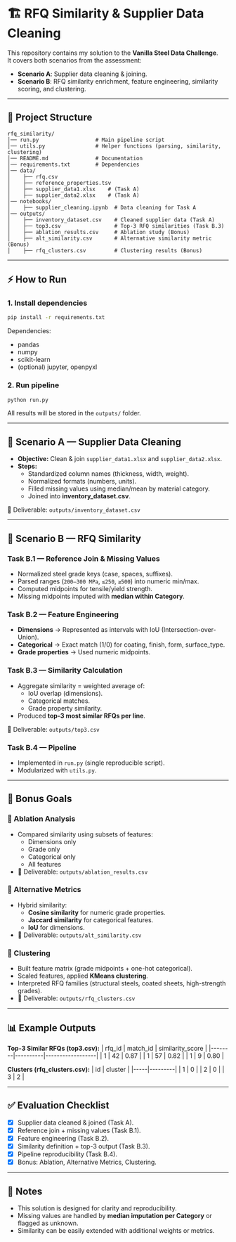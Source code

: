 # 🏗️ RFQ Similarity & Supplier Data Cleaning

This repository contains my solution to the **Vanilla Steel Data Challenge**.  
It covers both scenarios from the assessment:

- **Scenario A**: Supplier data cleaning & joining.
- **Scenario B**: RFQ similarity enrichment, feature engineering, similarity scoring, and clustering.

---

## 📂 Project Structure

```
rfq_similarity/
│── run.py                  # Main pipeline script
│── utils.py                # Helper functions (parsing, similarity, clustering)
│── README.md               # Documentation
│── requirements.txt        # Dependencies
│── data/
│    ├── rfq.csv
│    ├── reference_properties.tsv
│    ├── supplier_data1.xlsx    # (Task A)
│    ├── supplier_data2.xlsx    # (Task A)
│── notebooks/
│    ├── supplier_cleaning.ipynb  # Data cleaning for Task A
│── outputs/
│    ├── inventory_dataset.csv    # Cleaned supplier data (Task A)
│    ├── top3.csv                 # Top-3 RFQ similarities (Task B.3)
│    ├── ablation_results.csv     # Ablation study (Bonus)
│    ├── alt_similarity.csv       # Alternative similarity metric (Bonus)
│    ├── rfq_clusters.csv         # Clustering results (Bonus)
```

---

## ⚡ How to Run

### 1. Install dependencies

```bash
pip install -r requirements.txt
```

Dependencies:

- pandas
- numpy
- scikit-learn
- (optional) jupyter, openpyxl

### 2. Run pipeline

```bash
python run.py
```

All results will be stored in the `outputs/` folder.

---

## 📝 Scenario A — Supplier Data Cleaning

- **Objective:** Clean & join `supplier_data1.xlsx` and `supplier_data2.xlsx`.
- **Steps:**
  - Standardized column names (thickness, width, weight).
  - Normalized formats (numbers, units).
  - Filled missing values using median/mean by material category.
  - Joined into **inventory_dataset.csv**.

📌 Deliverable: `outputs/inventory_dataset.csv`

---

## 📝 Scenario B — RFQ Similarity

### Task B.1 — Reference Join & Missing Values

- Normalized steel grade keys (case, spaces, suffixes).
- Parsed ranges (`200–300 MPa`, `≤250`, `≥500`) into numeric min/max.
- Computed midpoints for tensile/yield strength.
- Missing midpoints imputed with **median within Category**.

### Task B.2 — Feature Engineering

- **Dimensions** → Represented as intervals with IoU (Intersection-over-Union).
- **Categorical** → Exact match (1/0) for coating, finish, form, surface_type.
- **Grade properties** → Used numeric midpoints.

### Task B.3 — Similarity Calculation

- Aggregate similarity = weighted average of:
  - IoU overlap (dimensions).
  - Categorical matches.
  - Grade property similarity.
- Produced **top-3 most similar RFQs per line**.

📌 Deliverable: `outputs/top3.csv`

### Task B.4 — Pipeline

- Implemented in `run.py` (single reproducible script).
- Modularized with `utils.py`.

---

## 🎯 Bonus Goals

### 🔬 Ablation Analysis

- Compared similarity using subsets of features:
  - Dimensions only
  - Grade only
  - Categorical only
  - All features
- 📌 Deliverable: `outputs/ablation_results.csv`

### 📐 Alternative Metrics

- Hybrid similarity:
  - **Cosine similarity** for numeric grade properties.
  - **Jaccard similarity** for categorical features.
  - **IoU** for dimensions.
- 📌 Deliverable: `outputs/alt_similarity.csv`

### 🧩 Clustering

- Built feature matrix (grade midpoints + one-hot categorical).
- Scaled features, applied **KMeans clustering**.
- Interpreted RFQ families (structural steels, coated sheets, high-strength grades).
- 📌 Deliverable: `outputs/rfq_clusters.csv`

---

## 📊 Example Outputs

**Top-3 Similar RFQs (top3.csv):**
| rfq_id | match_id | similarity_score |
|--------|----------|------------------|
| 1 | 42 | 0.87 |
| 1 | 57 | 0.82 |
| 1 | 9 | 0.80 |

**Clusters (rfq_clusters.csv):**
| id | cluster |
|-----|---------|
| 1 | 0 |
| 2 | 0 |
| 3 | 2 |

---

## ✅ Evaluation Checklist

- [x] Supplier data cleaned & joined (Task A).
- [x] Reference join + missing values (Task B.1).
- [x] Feature engineering (Task B.2).
- [x] Similarity definition + top-3 output (Task B.3).
- [x] Pipeline reproducibility (Task B.4).
- [x] Bonus: Ablation, Alternative Metrics, Clustering.

---

## 📌 Notes

- This solution is designed for clarity and reproducibility.
- Missing values are handled by **median imputation per Category** or flagged as unknown.
- Similarity can be easily extended with additional weights or metrics.
